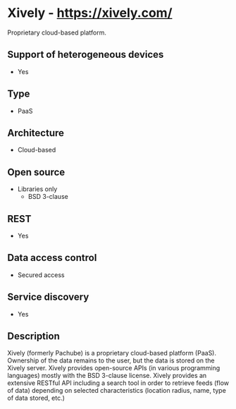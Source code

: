 # Xively - https://xively.com/
Proprietary cloud-based platform.

## Support of heterogeneous devices
- Yes

## Type
- PaaS

## Architecture
- Cloud-based

## Open source
- Libraries only
    - BSD 3-clause

## REST
- Yes

## Data access control
- Secured access

## Service discovery
- Yes

## Description
Xively (formerly Pachube) is a proprietary cloud-based platform (PaaS). Ownership of the data remains to the user, but the data is stored on the Xively server. Xively provides open-source APIs (in various programming languages) mostly with the BSD 3-clause license. Xively provides an extensive RESTful API including a search tool in order to retrieve feeds (flow of data) depending on selected characteristics (location radius, name, type of data stored, etc.)